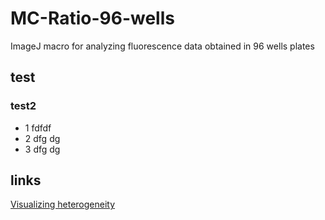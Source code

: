 # MC-Ratio-96-wells
ImageJ macro for analyzing fluorescence data obtained in 96 wells plates

## test

### test2
- 1 fdfdf
- 2 dfg dg
- 3 dfg dg


## links
[Visualizing heterogeneity](http://thenode.biologists.com/visualizing-heterogeneity-of-imaging-data/research/)
